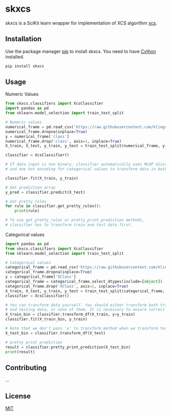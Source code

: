 # skxcs

skxcs is a SciKit learn wrapper for implementation of XCS algorithm [xcs](https://github.com/hosford42/xcs). 

## Installation

Use the package manager [pip](https://pip.pypa.io/en/stable/) to install skxcs. You need to have [Cython](https://pypi.org/project/Cython/) installed.

```bash
pip install skxcs
```

## Usage

Numeric Values

```python
from skxcs.classifiers import XcsClassifier
import pandas as pd
from sklearn.model_selection import train_test_split

# Numeric values
numerical_frame = pd.read_csv('https://raw.githubusercontent.com/kliegr/arcBench/master/data/datasets/iris.csv')
numerical_frame.dropna(inplace=True)
y = numerical_frame['class']
numerical_frame.drop('class', axis=1, inplace=True)
X_train, X_test, y_train, y_test = train_test_split(numerical_frame, y, test_size=0.33)

classifier = XcsClassifier()

# If data input is non binary, classifier automatically uses MLDP discretizer for numeric values
# and one hot encoding for categorical values to transform data in both fit and predict methods.

classifier.fit(X_train, y_train)

# Get prediction array
y_pred = classifier.predict(X_test)

# Get pretty rules
for rule in classifier.get_pretty_rules():
    print(rule)

# To use get_pretty_rules or pretty_print_prediction methods,
# classifier has to transform train and test data first.

```

Categorical values

```python
import pandas as pd
from skxcs.classifiers import XcsClassifier
from sklearn.model_selection import train_test_split

# Categorical values
categorical_frame = pd.read_csv('https://raw.githubusercontent.com/kliegr/arcBench/master/data/datasets/autos.csv')
categorical_frame.dropna(inplace=True)
y = categorical_frame['XClass']
categorical_frame = categorical_frame.select_dtypes(include=[object])
categorical_frame.drop('XClass', axis=1, inplace=True)
X_train, X_test, y_train, y_test = train_test_split(categorical_frame, y, test_size=0.25)
classifier = XcsClassifier()

# You can transform data yourself. You should either transform both training
# and testing data, or none of them. It is necessary to ensure correct values are passed to classifier.
X_train_bin = classifier.transform_df(X_train, y=y_train)
classifier.fit(X_train_bin, y_train)

# Note that we don't pass 'y' to transform method when we transform test data
X_test_bin = classifier.transform_df(X_test)

# pretty print prediction
result = classifier.pretty_print_prediction(X_test_bin)
print(result)
```

## Contributing
...

## License
[MIT](https://choosealicense.com/licenses/mit/)